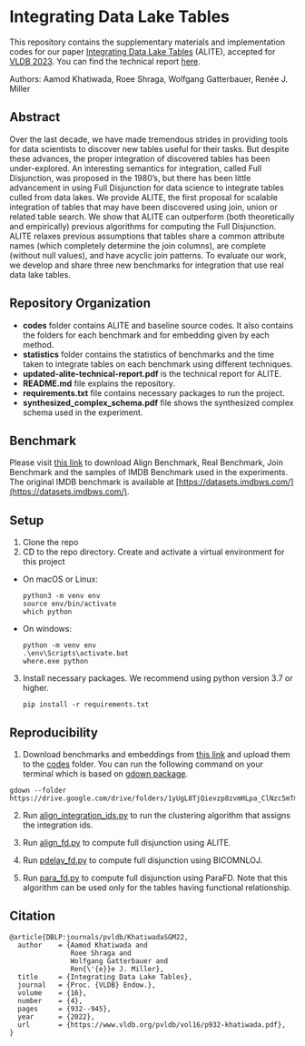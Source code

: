 # Integrating Data Lake Tables
This repository contains the supplementary materials and implementation codes for our paper [Integrating Data Lake Tables](https://www.vldb.org/pvldb/vol16/p932-khatiwada.pdf) (ALITE), accepted for [VLDB 2023](https://www.vldb.org/2023/). You can find the technical report [here](alite-technical-report.pdf).

Authors: Aamod Khatiwada, Roee Shraga, Wolfgang Gatterbauer, Renée J. Miller

## Abstract
Over the last decade, we have made tremendous strides in providing tools for data scientists to discover new tables useful for their tasks. But despite these advances, the proper integration of discovered tables has been under-explored. An interesting semantics for integration, called Full Disjunction, was proposed in the 1980’s, but there has been little advancement in using Full Disjunction for data science to integrate tables culled from data lakes. We provide ALITE, the first proposal for scalable integration of tables that may have been discovered using join, union or related table search. We show that ALITE can outperform (both theoretically and empirically) previous algorithms for computing the Full Disjunction. ALITE relaxes previous assumptions that tables share a common attribute names (which completely determine the join columns), are complete (without null values), and have acyclic join patterns. To evaluate our work, we develop and share three new benchmarks for integration that use real data lake tables.

## Repository Organization

- **codes** folder contains ALITE and baseline source codes. It also contains the folders for each benchmark and for embedding given by each method.
- **statistics** folder contains the statistics of benchmarks and the time taken to integrate tables on each benchmark using different techniques.
- **updated-alite-technical-report.pdf** is the technical report for ALITE.
- **README.md** file explains the repository.
- **requirements.txt** file contains necessary packages to run the project.
- **synthesized_complex_schema.pdf** file shows the synthesized complex schema used in the experiment.

## Benchmark

Please visit [this link](https://drive.google.com/drive/folders/1yUgL8TjQievzp8zvmHLpa_ClNzc5mTmD?usp=sharing) to download Align Benchmark, Real Benchmark, Join Benchmark and the samples of IMDB Benchmark used in the experiments. The original IMDB benchmark is available at [https://datasets.imdbws.com/](https://datasets.imdbws.com/).

## Setup

1. Clone the repo
2. CD to the repo directory. Create and activate a virtual environment for this project  
  * On macOS or Linux:
      ```
      python3 -m venv env
      source env/bin/activate
      which python
      ```
  * On windows:
      ```
      python -m venv env
      .\env\Scripts\activate.bat
      where.exe python
      ```

3. Install necessary packages. We recommend using python version 3.7 or higher.
   ```
   pip install -r requirements.txt
   ```

## Reproducibility

1. Download benchmarks and embeddings from [this link](https://drive.google.com/drive/folders/1yUgL8TjQievzp8zvmHLpa_ClNzc5mTmD?usp=sharing) and upload them to the [codes](codes/) folder. You can run the following command on your terminal which is based on [gdown package](https://pypi.org/project/gdown/).
```
gdown --folder https://drive.google.com/drive/folders/1yUgL8TjQievzp8zvmHLpa_ClNzc5mTmD
```

2. Run [align_integration_ids.py](codes/align_integration_ids.py) to run the clustering algorithm that assigns the integration ids.

3. Run [align_fd.py](codes/align_fd.py) to compute full disjunction using ALITE.

4. Run [pdelay_fd.py](codes/pdelay_fd.py) to compute full disjunction using BICOMNLOJ.

5. Run [para_fd.py](codes/para_fd.py) to compute full disjunction using ParaFD. Note that this algorithm can be used only for the tables having functional relationship.

## Citation
```
@article{DBLP:journals/pvldb/KhatiwadaSGM22,
  author    = {Aamod Khatiwada and
               Roee Shraga and
               Wolfgang Gatterbauer and
               Ren{\'{e}}e J. Miller},
  title     = {Integrating Data Lake Tables},
  journal   = {Proc. {VLDB} Endow.},
  volume    = {16},
  number    = {4},
  pages     = {932--945},
  year      = {2022},
  url       = {https://www.vldb.org/pvldb/vol16/p932-khatiwada.pdf},
}
```